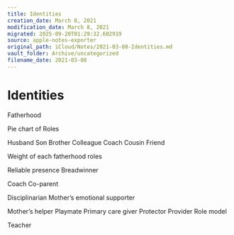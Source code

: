 ```yaml
---
title: Identities
creation_date: March 8, 2021
modification_date: March 8, 2021
migrated: 2025-09-20T01:29:32.602919
source: apple-notes-exporter
original_path: iCloud/Notes/2021-03-08-Identities.md
vault_folder: Archive/uncategorized
filename_date: 2021-03-08
---
```



# Identities

Fatherhood

Pie chart of Roles

Husband
Son
Brother
Colleague
Coach
Cousin
Friend 

Weight of each fatherhood roles

Reliable presence
Breadwinner

Coach 
Co-parent

Disciplinarian 
Mother’s emotional supporter 

Mother’s helper
Playmate
Primary care giver
Protector
Provider 
Role model

Teacher
